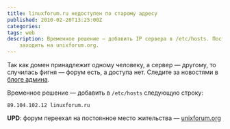 ```yaml
---
title: linuxforum.ru недоступен по старому адресу
published: 2010-02-20T13:25:00Z
categories: 
tags: web
description: Временное решение — добавить IP сервера в /etc/hosts. Постоянное —
    заходить на unixforum.org.
---
```


Так как домен принадлежит одному человеку, а сервер — другому, то случилась фигня — форум есть, а доступа нет. Следите за новостями в <a href="http://sash-kan.blogspot.com/2010/02/linuxforumru-linuxforummezonru.html">блоге админа</a>.

Временное решение — добавить в <code>/etc/hosts</code> следующую строку:
```
89.104.102.12 linuxforum.ru
```

<b>UPD</b>: форум переехал на постоянное место жительства — <a href="http://unixforum.org">unixforum.org</a>
